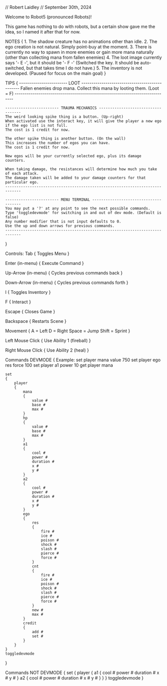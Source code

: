 // Robert Laidley
// September 30th, 2024

Welcome to Robot5 (pronounced Robots)!

This game has nothing to do with robots, 
    but a certain show gave me the idea, 
    so I named it after that for now.

NOTES {
    1. The shadow creature has no animations other than idle.
    2. The ego creation is not natural. Simply point-buy at the moment.
    3. There is currently no way to spawn in more enemies or gain more mana naturally (other than collecting mana from fallen enemies)
    4. The loot image currently says '- E -', but it should be '- F -' (Switched the key. It should be auto-switched, but that takes time I do not have.)
    5. The inventory is not developed. (Paused for focus on the main goal)
}

TIPS {
    ------------------------ LOOT -----------------------------------------------
    Fallen enemies drop mana.
    Collect this mana by looting them. (Loot = F)
    -----------------------------------------------------------------------------

    ------------------------ TRAUMA MECHANICS -----------------------------------
    The weird looking spike thing is a button. (Up-right)
    When activated use the interact key, it will give the player a new ego if the ego list is not full.
    The cost is 1 credit for now.

    The other spike thing is another button. (On the wall)
    This increases the number of egos you can have.
    The cost is 1 credit for now.

    New egos will be your currently selected ego, plus its damage counters.

    When taking damage, the resistances will determine how much you take of each attack.
    The damage taken will be added to your damage counters for that particular ego.
    -----------------------------------------------------------------------------

    ------------------------ MENU TERMINAL --------------------------------------
    You may put a '?' at any point to see the next possible commands.
    Type 'toggledevmode' for switching in and out of dev mode. (Default is false)
    Any number modifier that is not input defaults to 0.
    Use the up and down arrows for previous commands.
    -----------------------------------------------------------------------------
}

Controls:
Tab 
{
    Toggles Menu
}

Enter (in-menu) 
{
    Execute Command
}

Up-Arrow (in-menu) 
{
    Cycles previous commands back
}

Down-Arrow (in-menu) 
{
    Cycles previous commands forth
}

I 
{
    Toggles Inventory
}

F 
{
    Interact
}

Escape 
{
    Closes Game
}

Backspace
{
    Restarts Scene
}

Movement 
{
    A = Left
    D = Right
    Space = Jump
    Shift = Sprint
}

Left Mouse Click 
{
    Use Ability 1 (fireball)
}

Right Mouse Click
{
    Use Ability 2 (heal)
}

Commands DEVMODE 
{
    Example:
    set player mana value 750
    set player ego res force 100
    set player a1 power 10
    get player mana

    set
    {
        player 
        {
            mana 
            {
                value #
                base #
                max #
            }
            hp 
            {
                value #
                base #
                max #
            }
            a1 
            {
                cool #
                power #
                duration #
                x #
                y #
            }
            a2 
            {
                cool #
                power #
                duration #
                x #
                y #
            }
            ego 
            {
                res 
                {
                    fire #
                    ice #
                    poison #
                    shock #
                    slash #
                    pierce #
                    force #
                }
                cnt 
                {
                    fire #
                    ice #
                    poison #
                    shock #
                    slash #
                    pierce #
                    force #
                }
                new #
                max #
            }
            credit
            {
                add #
                set #
            }
        }
    }
    toggledevmode
}

Commands NOT DEVMODE 
{
    set
    {
        player
        {
            a1 
            {
                cool #
                power #
                duration #
                x #
                y #
            }
            a2 
            {
                cool #
                power #
                duration #
                x #
                y #
            }
        }
    }
    toggledevmode
}

